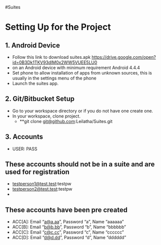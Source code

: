 #Suites

# **Setting Up for the Project** #
## 1. Android Device ##

* Follow this link to download suites.apk https://drive.google.com/open?id=0B3Dk1TKV93dlM0x2WW5VUEE5LU0 
*   on an Android device with minimum requirement Android 4.4.4
* Set phone to allow installation of apps from unknown sources, this is usually in the settings menu of the phone
* Launch the suites app. 


## 2. Git/Bitbucket Setup ##
* Go to your workspace directory or if you do not have one create one.
* In your workspace, clone project.
    * **git clone git@github.com:Leilatha/Suites.git


## 3. Accounts ##
* USER: PASS
## These accounts should not be in a suite and are used for registration ##
* testperson1@test.test:testpw
* testperson2@test.test:testpw
* 
## These accounts have been pre created ##
* ACC[A]: Email “a@a.aa”, Password “a”, Name “aaaaaa”
* ACC[B]: Email “b@b.bb”, Password “b”, Name “bbbbbb”
* ACC[C]: Email “c@c.cc”, Password “c”, Name “cccccc”
* ACC[D]: Email “d@d.dd”, Password “d”, Name “dddddd”

